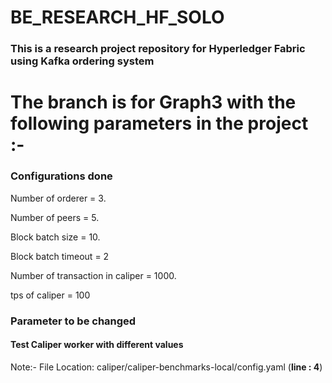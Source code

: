 # BE_RESEARCH_HF_SOLO
### This is a research project repository for Hyperledger Fabric using Kafka ordering system

# The branch is for Graph3 with the following parameters in the project :- 

### Configurations done
Number of orderer = 3.

Number of peers = 5.	

Block batch size = 10.

Block batch timeout = 2

Number of transaction in caliper = 1000.

tps of caliper = 100	

### Parameter to be changed 
#### Test Caliper worker with different values		

Note:- File Location: caliper/caliper-benchmarks-local/config.yaml (**line : 4**)


